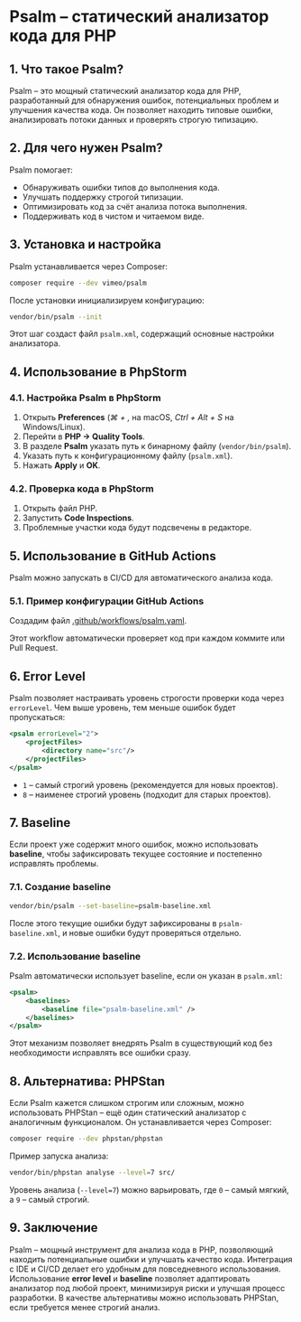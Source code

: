 # Psalm – статический анализатор кода для PHP

## 1. Что такое Psalm?
Psalm – это мощный статический анализатор кода для PHP, разработанный для обнаружения ошибок, потенциальных проблем и улучшения качества кода. Он позволяет находить типовые ошибки, анализировать потоки данных и проверять строгую типизацию.

## 2. Для чего нужен Psalm?
Psalm помогает:
- Обнаруживать ошибки типов до выполнения кода.
- Улучшать поддержку строгой типизации.
- Оптимизировать код за счёт анализа потока выполнения.
- Поддерживать код в чистом и читаемом виде.

## 3. Установка и настройка
Psalm устанавливается через Composer:
```bash
composer require --dev vimeo/psalm
```
После установки инициализируем конфигурацию:
```bash
vendor/bin/psalm --init
```
Этот шаг создаст файл `psalm.xml`, содержащий основные настройки анализатора.

## 4. Использование в PhpStorm
### 4.1. Настройка Psalm в PhpStorm
1. Открыть **Preferences** (*⌘ + ,* на macOS, *Ctrl + Alt + S* на Windows/Linux).
2. Перейти в **PHP → Quality Tools**.
3. В разделе **Psalm** указать путь к бинарному файлу (`vendor/bin/psalm`).
4. Указать путь к конфигурационному файлу (`psalm.xml`).
5. Нажать **Apply** и **OK**.

### 4.2. Проверка кода в PhpStorm
1. Открыть файл PHP.
2. Запустить **Code Inspections**.
3. Проблемные участки кода будут подсвечены в редакторе.

## 5. Использование в GitHub Actions
Psalm можно запускать в CI/CD для автоматического анализа кода.

### 5.1. Пример конфигурации GitHub Actions
Создадим файл [.github/workflows/psalm.yaml](../.github/workflows/psalm.yaml).

Этот workflow автоматически проверяет код при каждом коммите или Pull Request.

## 6. Error Level
Psalm позволяет настраивать уровень строгости проверки кода через `errorLevel`. Чем выше уровень, тем меньше ошибок будет пропускаться:
```xml
<psalm errorLevel="2">
    <projectFiles>
        <directory name="src"/>
    </projectFiles>
</psalm>
```
- `1` – самый строгий уровень (рекомендуется для новых проектов).
- `8` – наименее строгий уровень (подходит для старых проектов).

## 7. Baseline
Если проект уже содержит много ошибок, можно использовать **baseline**, чтобы зафиксировать текущее состояние и постепенно исправлять проблемы.

### 7.1. Создание baseline
```bash
vendor/bin/psalm --set-baseline=psalm-baseline.xml
```
После этого текущие ошибки будут зафиксированы в `psalm-baseline.xml`, и новые ошибки будут проверяться отдельно.

### 7.2. Использование baseline
Psalm автоматически использует baseline, если он указан в `psalm.xml`:
```xml
<psalm>
    <baselines>
        <baseline file="psalm-baseline.xml" />
    </baselines>
</psalm>
```
Этот механизм позволяет внедрять Psalm в существующий код без необходимости исправлять все ошибки сразу.

## 8. Альтернатива: PHPStan

Если Psalm кажется слишком строгим или сложным, можно использовать PHPStan – ещё один статический анализатор с аналогичным функционалом. 
Он устанавливается через Composer:

```bash
composer require --dev phpstan/phpstan
```

Пример запуска анализа:

```bash
vendor/bin/phpstan analyse --level=7 src/
```

Уровень анализа (`--level=7`) можно варьировать, где `0` – самый мягкий, а `9` – самый строгий.


## 9. Заключение
Psalm – мощный инструмент для анализа кода в PHP, позволяющий находить потенциальные ошибки и улучшать качество кода. 
Интеграция с IDE и CI/CD делает его удобным для повседневного использования.
Использование **error level** и **baseline** позволяет адаптировать анализатор под любой проект, минимизируя риски и улучшая процесс разработки. 
В качестве альтернативы можно использовать PHPStan, если требуется менее строгий анализ.
